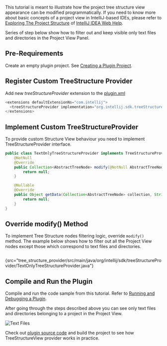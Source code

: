 [//]: # (title: Tree Structure View)

<!-- Copyright 2000-2020 JetBrains s.r.o. and other contributors. Use of this source code is governed by the Apache 2.0 license that can be found in the LICENSE file. -->

This tutorial is meant to illustrate how the project tree structure view appearance can be modified programmatically.
If you need to know more about basic concepts of a project view in IntelliJ-based IDEs, please refer to [Exploring The Project Structure](https://www.jetbrains.com/idea/help/exploring-the-project-structure.html#d164891e120) of  [IntelliJ IDEA Web Help](https://www.jetbrains.com/idea/help/intellij-idea.html).

Series of step below show how to filter out and keep visible only text files and directories in the Project View Panel.

## Pre-Requirements

Create an empty plugin project.
See [Creating a Plugin Project](gradle_prerequisites.md).

## Register Custom TreeStructure Provider

Add new *treeStructureProvider* extension to the [plugin.xml](https://github.com/JetBrains/intellij-sdk-code-samples/blob/master/tree_structure_provider/src/main/resources/META-INF/plugin.xml)

```java
<extensions defaultExtensionNs="com.intellij">
  <treeStructureProvider implementation="org.intellij.sdk.treeStructureProvider.TextOnlyTreeStructureProvider"/>
</extensions>
```

## Implement Custom TreeStructureProvider

To provide custom Structure View behaviour you need to implement TreeStructureProvider interface.

```java
public class TextOnlyTreeStructureProvider implements TreeStructureProvider {
    @NotNull
    @Override
    public Collection<AbstractTreeNode> modify(@NotNull AbstractTreeNode parent, @NotNull Collection<AbstractTreeNode> children, ViewSettings settings) {
        return null;
    }

    @Nullable
    @Override
    public Object getData(Collection<AbstractTreeNode> collection, String s) {
        return null;
    }
}
```

## Override modify() Method

To implement Tree Structure nodes filtering logic, override `modify()` method.
The example below shows how to filter out all the Project View nodes except those which correspond to text files and directories.

```java
```
{src="tree_structure_provider/src/main/java/org/intellij/sdk/treeStructureProvider/TextOnlyTreeStructureProvider.java"}

## Compile and Run the Plugin

Compile and run the code sample from this tutorial.
Refer to [Running and Debugging a Plugin](running_and_debugging_a_plugin.md).

After going through the steps described above you can see only text files and directories belonging to a project in the Project View.

![Text Files](text_only.png)

Check out [plugin source code](https://github.com/JetBrains/intellij-sdk-code-samples/tree/master/tree_structure_provider) and build the project to see how TreeStructureView provider works in practice.